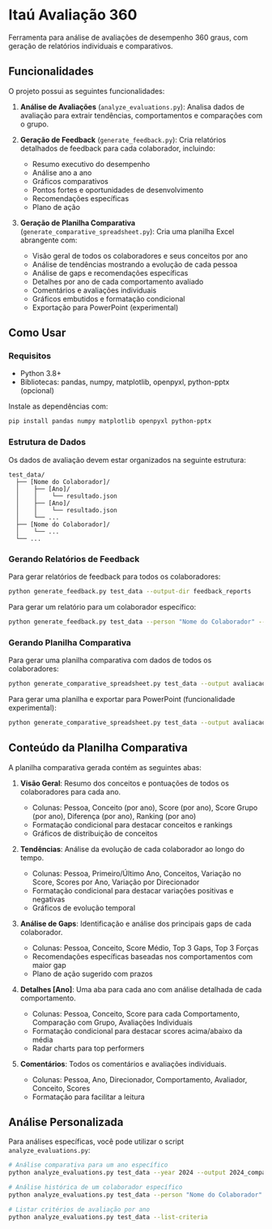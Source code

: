 # Itaú Avaliação 360

Ferramenta para análise de avaliações de desempenho 360 graus, com geração de relatórios individuais e comparativos.

## Funcionalidades

O projeto possui as seguintes funcionalidades:

1. **Análise de Avaliações** (`analyze_evaluations.py`): Analisa dados de avaliação para extrair tendências, comportamentos e comparações com o grupo.

2. **Geração de Feedback** (`generate_feedback.py`): Cria relatórios detalhados de feedback para cada colaborador, incluindo:
   - Resumo executivo do desempenho
   - Análise ano a ano
   - Gráficos comparativos
   - Pontos fortes e oportunidades de desenvolvimento
   - Recomendações específicas
   - Plano de ação

3. **Geração de Planilha Comparativa** (`generate_comparative_spreadsheet.py`): Cria uma planilha Excel abrangente com:
   - Visão geral de todos os colaboradores e seus conceitos por ano
   - Análise de tendências mostrando a evolução de cada pessoa
   - Análise de gaps e recomendações específicas
   - Detalhes por ano de cada comportamento avaliado
   - Comentários e avaliações individuais
   - Gráficos embutidos e formatação condicional
   - Exportação para PowerPoint (experimental)

## Como Usar

### Requisitos

- Python 3.8+
- Bibliotecas: pandas, numpy, matplotlib, openpyxl, python-pptx (opcional)

Instale as dependências com:

```bash
pip install pandas numpy matplotlib openpyxl python-pptx
```

### Estrutura de Dados

Os dados de avaliação devem estar organizados na seguinte estrutura:

```
test_data/
  ├── [Nome do Colaborador]/
  │    ├── [Ano]/
  │    │    └── resultado.json
  │    ├── [Ano]/
  │    │    └── resultado.json
  │    └── ...
  ├── [Nome do Colaborador]/
  │    └── ...
  └── ...
```

### Gerando Relatórios de Feedback

Para gerar relatórios de feedback para todos os colaboradores:

```bash
python generate_feedback.py test_data --output-dir feedback_reports
```

Para gerar um relatório para um colaborador específico:

```bash
python generate_feedback.py test_data --person "Nome do Colaborador" --output-dir feedback_reports
```

### Gerando Planilha Comparativa

Para gerar uma planilha comparativa com dados de todos os colaboradores:

```bash
python generate_comparative_spreadsheet.py test_data --output avaliacao_comparativa.xlsx
```

Para gerar uma planilha e exportar para PowerPoint (funcionalidade experimental):

```bash
python generate_comparative_spreadsheet.py test_data --output avaliacao_comparativa.xlsx --export-pptx
```

## Conteúdo da Planilha Comparativa

A planilha comparativa gerada contém as seguintes abas:

1. **Visão Geral**: Resumo dos conceitos e pontuações de todos os colaboradores para cada ano.
   - Colunas: Pessoa, Conceito (por ano), Score (por ano), Score Grupo (por ano), Diferença (por ano), Ranking (por ano)
   - Formatação condicional para destacar conceitos e rankings
   - Gráficos de distribuição de conceitos

2. **Tendências**: Análise da evolução de cada colaborador ao longo do tempo.
   - Colunas: Pessoa, Primeiro/Último Ano, Conceitos, Variação no Score, Scores por Ano, Variação por Direcionador
   - Formatação condicional para destacar variações positivas e negativas
   - Gráficos de evolução temporal

3. **Análise de Gaps**: Identificação e análise dos principais gaps de cada colaborador.
   - Colunas: Pessoa, Conceito, Score Médio, Top 3 Gaps, Top 3 Forças
   - Recomendações específicas baseadas nos comportamentos com maior gap
   - Plano de ação sugerido com prazos

4. **Detalhes [Ano]**: Uma aba para cada ano com análise detalhada de cada comportamento.
   - Colunas: Pessoa, Conceito, Score para cada Comportamento, Comparação com Grupo, Avaliações Individuais
   - Formatação condicional para destacar scores acima/abaixo da média
   - Radar charts para top performers

5. **Comentários**: Todos os comentários e avaliações individuais.
   - Colunas: Pessoa, Ano, Direcionador, Comportamento, Avaliador, Conceito, Scores
   - Formatação para facilitar a leitura

## Análise Personalizada

Para análises específicas, você pode utilizar o script `analyze_evaluations.py`:

```bash
# Análise comparativa para um ano específico
python analyze_evaluations.py test_data --year 2024 --output 2024_comparison.png

# Análise histórica de um colaborador específico
python analyze_evaluations.py test_data --person "Nome do Colaborador" --output historico.png --details

# Listar critérios de avaliação por ano
python analyze_evaluations.py test_data --list-criteria
``` 